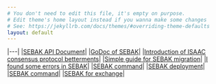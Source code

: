 ```yaml
---
# You don't need to edit this file, it's empty on purpose.
# Edit theme's home layout instead if you wanna make some changes
# See: https://jekyllrb.com/docs/themes/#overriding-theme-defaults
layout: default
---
```


|---|
|[SEBAK API Document](https://bosnet.github.io/sebak)|
|[GoDoc of SEBAK](https://godoc.org/boscoin.io/sebak)|
|[Introduction of ISAAC consensus protocol betterments](/introduction-isaac-consensus-protocol-betterment/)|
|[Simple guide for SEBAK migration](/simple-guide-for-sebak-migration/)|
|[I found some errors in SEBAK](/I-find-some-errors-in-sebak/)|
|[SEBAK command](/SEBAK-command/)|
|[SEBAK deployment](/SEBAK-deployment/)|
|[SEBAK command](/SEBAK-deployment-standalone/)|
|[SEBAK for exchange](/SEBAK-for-exchange/)|

